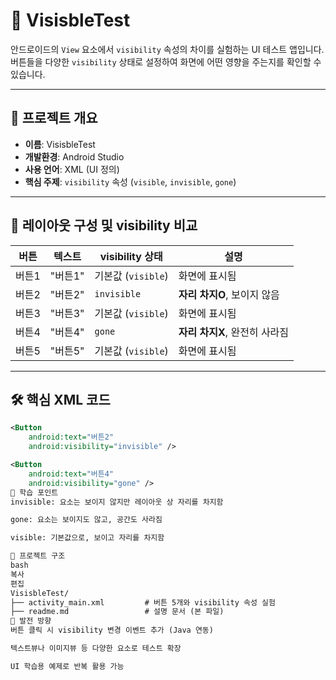 # 👀 VisisbleTest

안드로이드의 `View` 요소에서 `visibility` 속성의 차이를 실험하는 UI 테스트 앱입니다.  
버튼들을 다양한 `visibility` 상태로 설정하여 화면에 어떤 영향을 주는지를 확인할 수 있습니다.

---

## 📌 프로젝트 개요

- **이름**: VisisbleTest  
- **개발환경**: Android Studio  
- **사용 언어**: XML (UI 정의)  
- **핵심 주제**: `visibility` 속성 (`visible`, `invisible`, `gone`)  

---

## 🧩 레이아웃 구성 및 visibility 비교

| 버튼 | 텍스트 | visibility 상태 | 설명 |
|------|--------|------------------|------|
| 버튼1 | "버튼1" | 기본값 (`visible`) | 화면에 표시됨 |
| 버튼2 | "버튼2" | `invisible` | **자리 차지O**, 보이지 않음 |
| 버튼3 | "버튼3" | 기본값 (`visible`) | 화면에 표시됨 |
| 버튼4 | "버튼4" | `gone` | **자리 차지X**, 완전히 사라짐 |
| 버튼5 | "버튼5" | 기본값 (`visible`) | 화면에 표시됨 |

---

## 🛠️ 핵심 XML 코드

```xml
<Button
    android:text="버튼2"
    android:visibility="invisible" />

<Button
    android:text="버튼4"
    android:visibility="gone" />
🧠 학습 포인트
invisible: 요소는 보이지 않지만 레이아웃 상 자리를 차지함

gone: 요소는 보이지도 않고, 공간도 사라짐

visible: 기본값으로, 보이고 자리를 차지함

📂 프로젝트 구조
bash
복사
편집
VisisbleTest/
├── activity_main.xml         # 버튼 5개와 visibility 속성 실험
├── readme.md                 # 설명 문서 (본 파일)
🌱 발전 방향
버튼 클릭 시 visibility 변경 이벤트 추가 (Java 연동)

텍스트뷰나 이미지뷰 등 다양한 요소로 테스트 확장

UI 학습용 예제로 반복 활용 가능


